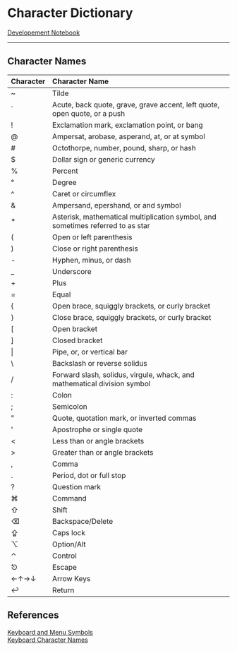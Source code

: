 # Character Dictionary
[Developement Notebook](Table%20of%20Contents.md)

---

## Character Names

| Character | Character Name |
|:--|:--|
|~|Tilde   |
|`|Acute, back quote, grave, grave accent, left quote, open quote, or a push |
|!|Exclamation mark, exclamation point, or bang|
|@|Ampersat, arobase, asperand, at, or at symbol|
|#|Octothorpe, number, pound, sharp, or hash|
|$|	Dollar sign or generic currency|
|%|	Percent|
|°|	Degree|
|^|	Caret or circumflex|
|&|	Ampersand, epershand, or and symbol|
|*|	Asterisk, mathematical multiplication symbol, and sometimes referred to as star|
|(|	Open or left parenthesis|
|)|	Close or right parenthesis|
|-|	Hyphen, minus, or dash|
|_|	Underscore|
|+|	Plus|
|=|	Equal|
|{|	Open brace, squiggly brackets, or curly bracket|
|}|	Close brace, squiggly brackets, or curly bracket|
|[|	Open bracket|
|]|	Closed bracket|
|\||Pipe, or, or vertical bar|
|\ |Backslash or reverse solidus|
|/|	Forward slash, solidus, virgule, whack, and mathematical division symbol |
|:|	Colon |
|;|	Semicolon |
|"|	Quote, quotation mark, or inverted commas|
|'|	Apostrophe or single quote |
|<|	Less than or angle brackets |
|>|	Greater than or angle brackets |
|,|	Comma |
|.|	Period, dot or full stop |
|?|	Question mark |
|⌘ | Command 
| ⇧ | Shift
| ⌫ | Backspace/Delete
| ⇪ | Caps lock
| ⌥ | Option/Alt
| ⌃ | Control
| ⎋ | Escape
| ←↑→↓ | Arrow Keys
| ↩ |Return

## References
[Keyboard and Menu Symbols](https://osxdaily.com/2010/11/07/mac-keyboard-symbols/) <br>
[Keyboard Character Names](https://www.computerhope.com/keys.htm) <br>